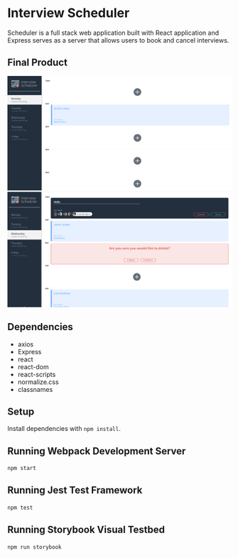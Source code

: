 # Interview Scheduler

 Scheduler is a full stack web application built with React application and Express serves as a server that allows users to book and cancel interviews.

## Final Product

!["Main_page"](https://github.com/Mohamedsa1990/scheduler/blob/master/images/Main.png?raw=true)
!["Feature_page"](https://github.com/Mohamedsa1990/scheduler/blob/master/images/Features.png?raw=true)


## Dependencies
 
- axios
- Express
- react
- react-dom
- react-scripts
- normalize.css
- classnames

## Setup

Install dependencies with `npm install`.

## Running Webpack Development Server

```sh
npm start
```

## Running Jest Test Framework

```sh
npm test
```

## Running Storybook Visual Testbed

```sh
npm run storybook
```